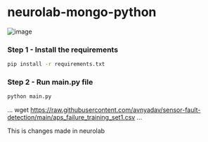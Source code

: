# neurolab-mongo-python

![image](https://user-images.githubusercontent.com/57321948/196933065-4b16c235-f3b9-4391-9cfe-4affcec87c35.png)

### Step 1 - Install the requirements

```bash
pip install -r requirements.txt
```

### Step 2 - Run main.py file

```bash
python main.py
```
...
wget https://raw.githubusercontent.com/avnyadav/sensor-fault-detection/main/aps_failure_training_set1.csv
...

This is changes made in neurolab
 